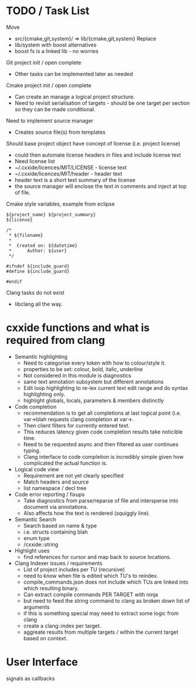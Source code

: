 TODO / Task List
================

Move
 * src/{cmake,git,system}/ => lib/{cmake,git,system}
Replace
 * lib/system with boost alternatives
 * boost fs is a linked lib - no worries


Git project init / open complete
 * Other tasks can be implemented later as needed

Cmake project init / open complete
 * Can create an manage a logical project structure.
 * Need to revisit serialisation of targets - should be one target per section so they can be made conditional.

Need to implement source manager
 * Creates source file(s) from templates

Should base project object have concept of license (i.e. project license)
 * could then automate license headers in files and include license text
 * Need license list
 * ~/.cxxide/licences/MIT/LICENSE - license text
 * ~/.cxxide/licences/MIT/header - header text
 * header text is a short text summary of the license
 * the source manager will enclose the text in comments and inject at top of file.

Cmake style variables, example from eclipse

    ${project_name} ${project_summary}
    ${license}
    
    /*
     * ${filename}
     *
     *  Created on: ${datetime}
     *      Author: ${user}
     */
    
    #ifndef ${include_guard}
    #define ${include_guard}
    
    #endif

Clang tasks do not exist
 * libclang all the way.

cxxide functions and what is required from clang
================================================

 * Semantic highlighting
    * Need to categorise every token with how to colour/style it.
    * properties to be set: colour, bold, italic, underline
    * Not considered in this module is diagnostics
    * same text annotation subsystem but different annotations
    * Edit loop highlighting to re-lex current text edit range and do syntax highlighting only.
    * highlight globals, locals, parameters & members distinctly
 * Code completion
    * recommendation is to get all completions at last logical point (i.e. var->blah requests clang completion at var->.
    * Then client filters for currently entered text.
    * This reduces latency given code completion results take noticible time.
    * Need to be requested async and then filtered as user continues typing.
    * Clang interface to code completion is incredibly simple given how complicated the actual function is.
 * Logical code view
    * Requirement are not yet clearly specified
    * Match headers and source
    * list namespace / decl tree
 * Code error reporting / fixups
    * Take diagnostics from parse/reparse of file and intersperse into document via annotations.
    * Also affects how the text is rendered (squiggly line).
 * Semantic Search
    * Search based on name & type
    * i.e. structs containing blah
    * enum type
    * /cxxide::string
 * Highlight uses
    * find references for cursor and map back to source locations.
 * Clang Indexer issues / requirements
    * List of project includes per TU (recursive)
    * need to know when file is edited which TU's to reindex.
    * compile_commands.json does not include which TUs are linked into which resulting binary.
    * Can extract compile commands PER TARGET with ninja
    * but need to feed the string command to clang as broken down list of arguments
    * if this is something special may need to extract some logic from clang
    * create a clang::index per target.
    * aggreate results from multiple targets / within the current target based on context.


User Interface
=============

signals as callbacks

